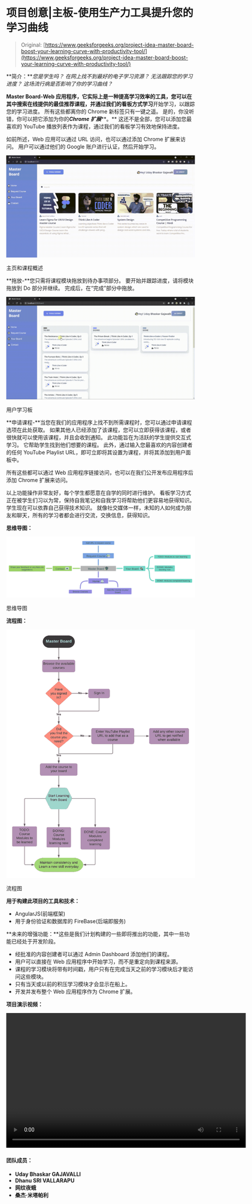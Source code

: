 # 项目创意|主板-使用生产力工具提升您的学习曲线

> Original: [https://www.geeksforgeeks.org/project-idea-master-board-boost-your-learning-curve-with-productivity-tool/](https://www.geeksforgeeks.org/project-idea-master-board-boost-your-learning-curve-with-productivity-tool/)

**简介：***您是学生吗？ 在网上找不到最好的电子学习资源？ 无法跟踪您的学习进度？ 这场流行病是否影响了你的学习曲线？*

**Master Board-**Web 应用程序，它实际上是一种提高学习效率的工具，您可以在其中搜索在线提供的最佳推荐课程，并通过我们的**看板方式学习**开始学习，以跟踪您的学习进度。 所有这些都离你的 Chrome 新标签只有一键之遥。 是的，你没听错，你可以把它添加为你的***Chrome 扩展*****。** 这还不是全部，您可以添加您最喜欢的 YouTube 播放列表作为课程，通过我们的看板学习有效地保持进度。

如前所述，Web 应用可以通过 URL 访问，也可以通过添加 Chrome 扩展来访问。 用户可以通过他们的 Google 账户进行认证，然后开始学习。

![](img/0c45bf7166297897c604d7f47869b530.png)

主页和课程概述

**拖放-**您只需将课程模块拖放到待办事项部分。 要开始并跟踪进度，请将模块拖放到 Do 部分并继续。 完成后，在“完成”部分中拖放。

![](img/7370dc48343a04794bc4c3633d16519b.png)

用户学习板

**申请课程-**当您在我们的应用程序上找不到所需课程时，您可以通过申请课程选项在此处获取。 如果其他人已经添加了该课程，您可以立即获得该课程，或者很快就可以使用该课程，并且会收到通知。 此功能旨在为活跃的学生提供交互式学习。 它帮助学生找到他们想要的课程。 此外，通过输入您最喜欢的内容创建者的任何 YouTube Playlist URL，即可立即将其设置为课程，并将其添加到用户面板中。

所有这些都可以通过 Web 应用程序链接访问，也可以在我们公开发布应用程序后添加 Chrome 扩展来访问。

以上功能操作非常友好，每个学生都愿意在自学的同时进行维护。 看板学习方式正在被学生们习以为常，保持自我笔记和自我学习将帮助他们更容易地获得知识。 学生现在可以依靠自己获得技术知识。 就像社交媒体一样，未知的人如何成为朋友和聊天，所有的学习者都会进行交流，交换信息，获得知识。

**思维导图：**

![](img/c849e97be8bb39bc05bd7866b864f1d4.png)

思维导图

**流程图：**

![](img/c8a7fbb11c7e6a7b7b01decb8cbb61a7.png)

流程图

**用于构建此项目的工具和技术：**

*   AngularJS(前端框架)
*   用于身份验证和数据库的 FireBase(后端即服务)

**未来的增强功能：**这些是我们计划构建的一些即将推出的功能，其中一些功能已经处于开发阶段。

*   经批准的内容创建者可以通过 Admin Dashboard 添加他们的课程。
*   用户可以直接在 Web 应用程序中开始学习，而不是重定向到课程来源。
*   课程的学习模块将带有时间戳，用户只有在完成当天之前的学习模块后才能访问这些模块。
*   只有当天或以前的积压学习模块才会显示在船上。
*   开发并发布整个 Web 应用程序作为 Chrome 扩展。

**项目演示视频：**

<video class="wp-video-shortcode" id="video-649590-1" width="640" height="360" preload="metadata" controls=""><source type="video/mp4" src="https://media.geeksforgeeks.org/wp-content/uploads/20210520201803/Progeek-with-audio.mp4?_=1">[https://media.geeksforgeeks.org/wp-content/uploads/20210520201803/Progeek-with-audio.mp4](https://media.geeksforgeeks.org/wp-content/uploads/20210520201803/Progeek-with-audio.mp4)</video>

#### **团队成员：**

*   **Uday Bhaskar GAJAVALLI**
*   **Dhanu SRI VALLARAPU**
*   **网纹夜蛾**
*   **桑杰·米塔帕利**